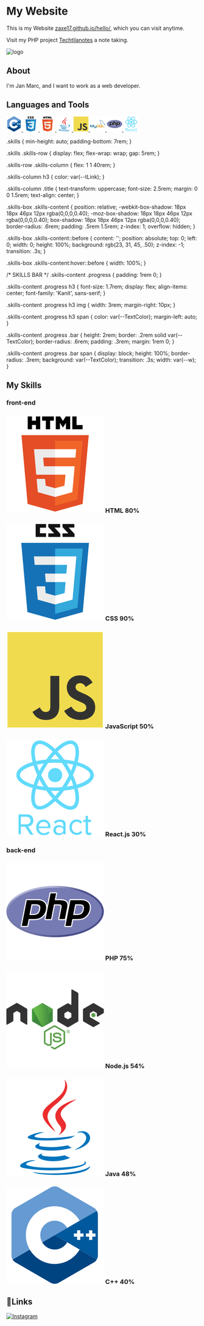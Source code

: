 # My Website
This is my Website [zaxe17.github.io/hello/](https://zaxe17.github.io/hello/), which you can visit anytime.

Visit my PHP project [Techtilanotes](https://techtilanotes.22web.org) a note taking.


![logo](https://media.tenor.com/CKIexctq4C8AAAAi/arisu-blue-archive.gif)

## About
I'm Jan Marc, and I want to work as a web developer.

## Languages and Tools
<p align="left"> 
  <a href="https://www.w3schools.com/cpp/" target="_blank" rel="noreferrer"> 
    <img src="https://raw.githubusercontent.com/devicons/devicon/master/icons/cplusplus/cplusplus-original.svg" alt="cplusplus" width="40" height="40"/> 
  </a> 
  <a href="https://www.w3schools.com/css/" target="_blank" rel="noreferrer"> 
    <img src="https://raw.githubusercontent.com/devicons/devicon/master/icons/css3/css3-original-wordmark.svg" alt="css3" width="40" height="40"/> 
  </a> 
  <a href="https://www.w3.org/html/" target="_blank" rel="noreferrer"> 
    <img src="https://raw.githubusercontent.com/devicons/devicon/master/icons/html5/html5-original-wordmark.svg" alt="html5" width="40" height="40"/> 
  </a> 
  <a href="https://www.java.com" target="_blank" rel="noreferrer"> 
    <img src="https://raw.githubusercontent.com/devicons/devicon/master/icons/java/java-original.svg" alt="java" width="40" height="40"/> 
  </a> 
  <a href="https://developer.mozilla.org/en-US/docs/Web/JavaScript" target="_blank" rel="noreferrer"> 
    <img src="https://raw.githubusercontent.com/devicons/devicon/master/icons/javascript/javascript-original.svg" alt="javascript" width="40" height="40"/> 
  </a> 
  <a href="https://www.mysql.com/" target="_blank" rel="noreferrer"> 
    <img src="https://raw.githubusercontent.com/devicons/devicon/master/icons/mysql/mysql-original-wordmark.svg" alt="mysql" width="40" height="40"/> 
  </a> 
  <a href="https://www.php.net" target="_blank" rel="noreferrer"> 
    <img src="https://raw.githubusercontent.com/devicons/devicon/master/icons/php/php-original.svg" alt="php" width="40" height="40"/> 
  </a> 
  <a href="https://reactjs.org/" target="_blank" rel="noreferrer"> 
    <img src="https://raw.githubusercontent.com/devicons/devicon/master/icons/react/react-original-wordmark.svg" alt="react" width="40" height="40"/> 
  </a> 
</p>

.skills {
    min-height: auto;
    padding-bottom: 7rem;
}

.skills .skills-row {
    display: flex;
    flex-wrap: wrap;
    gap: 5rem;
}

.skills-row .skills-column {
    flex: 1 1 40rem;
}

.skills-column h3 {
    color: var(--tLink);
}

.skills-column .title {
    text-transform: uppercase;
    font-size: 2.5rem;
    margin: 0 0 1.5rem;
    text-align: center;
}

.skills-box .skills-content {
    position: relative;
    -webkit-box-shadow: 18px 18px 46px 12px rgba(0,0,0,0.40);
    -moz-box-shadow: 18px 18px 46px 12px rgba(0,0,0,0.40);
    box-shadow: 18px 18px 46px 12px rgba(0,0,0,0.40);
    border-radius: .6rem;
    padding: .5rem 1.5rem;
    z-index: 1;
    overflow: hidden;
}

.skills-box .skills-content::before {
    content: '';
    position: absolute;
    top: 0;
    left: 0;
    width: 0;
    height: 100%;
    background: rgb(23, 31, 45, .50);
    z-index: -1;
    transition: .3s;
}

.skills-box .skills-content:hover::before {
    width: 100%;
}

/* SKILLS BAR */
.skills-content .progress {
    padding: 1rem 0;
}

.skills-content .progress h3 {
    font-size: 1.7rem;
    display: flex;
    align-items: center;
    font-family: 'Kanit', sans-serif;
}

.skills-content .progress h3 img {
    width: 3rem;
    margin-right: 10px;
}

.skills-content .progress h3 span {
    color: var(--TextColor);
    margin-left: auto;
}

.skills-content .progress .bar {
    height: 2rem;
    border: .2rem solid var(--TextColor);
    border-radius: .6rem;
    padding: .3rem;
    margin: 1rem 0;
}

.skills-content .progress .bar span {
    display: block;
    height: 100%;
    border-radius: .3rem;
    background: var(--TextColor);
    transition: .3s;
    width: var(--w);
}

<section class="skills" id="page3">
    <h2 class="heading">My <span>Skills</span></h2>
    <div class="skills-row">
        <div class="skills-column">
            <h3 class="title">front-end</h3>
            <div class="skills-box">
                <div class="skills-content">
                    <div class="progress">
                        <h3><img src="https://raw.githubusercontent.com/devicons/devicon/master/icons/html5/html5-original-wordmark.svg"> HTML <span>80%</span></h3>
                        <div class="bar"><span style="--w:80%" data-width="80"></span></div>
                    </div>
                    <div class="progress">
                        <h3><img src="https://raw.githubusercontent.com/devicons/devicon/master/icons/css3/css3-original-wordmark.svg"> CSS <span>90%</span></h3>
                        <div class="bar"><span style="--w:90%" data-width="90"></span></div>
                    </div>
                    <div class="progress">
                        <h3><img src="https://raw.githubusercontent.com/devicons/devicon/master/icons/javascript/javascript-original.svg"> JavaScript <span>50%</span></h3>
                        <div class="bar"><span style="--w:50%" data-width="50"></span></div>
                    </div>
                    <div class="progress">
                        <h3><img src="https://raw.githubusercontent.com/devicons/devicon/master/icons/react/react-original-wordmark.svg"> React.js <span>30%</span></h3>
                        <div class="bar"><span style="--w:30%" data-width="30"></span></div>
                    </div>
                </div>
            </div>
        </div>
        <div class="skills-column">
            <h3 class="title">back-end</h3>
            <div class="skills-box">
                <div class="skills-content">
                    <div class="progress">
                        <h3><img src="https://raw.githubusercontent.com/devicons/devicon/master/icons/php/php-original.svg"> PHP <span>75%</span></h3>
                        <div class="bar"><span style="--w:75%" data-width="75"></span></div>
                    </div>
                    <div class="progress">
                        <h3><img src="https://raw.githubusercontent.com/devicons/devicon/master/icons/nodejs/nodejs-original-wordmark.svg"> Node.js <span>54%</span></h3>
                        <div class="bar"><span style="--w:54%" data-width="54"></span></div>
                    </div>
                    <div class="progress">
                        <h3><img src="https://raw.githubusercontent.com/devicons/devicon/master/icons/java/java-original.svg"> Java <span>48%</span></h3>
                        <div class="bar"><span style="--w:48%" data-width="48"></span></div>
                    </div>
                    <div class="progress">
                        <h3><img src="https://raw.githubusercontent.com/devicons/devicon/master/icons/cplusplus/cplusplus-original.svg"> C++ <span>40%</span></h3>
                        <div class="bar"><span style="--w:40%" data-width="40"></span></div>
                    </div>
                </div>
            </div>
        </div>
    </div>
</section>

## 🔗Links
[![Instagram](https://img.shields.io/badge/Follow%20on%20Instagram-%23E4405F.svg?style=for-the-badge&logo=instagram&logoColor=white)](https://www.instagram.com/zaxe.jm/)

